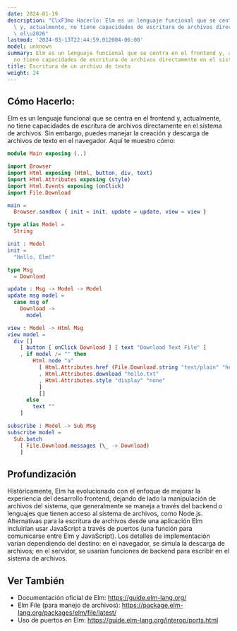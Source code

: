 ```yaml
---
date: 2024-01-19
description: "C\xF3mo Hacerlo: Elm es un lenguaje funcional que se centra en el frontend\
  \ y, actualmente, no tiene capacidades de escritura de archivos directamente en\
  \ el\u2026"
lastmod: '2024-03-13T22:44:59.012004-06:00'
model: unknown
summary: Elm es un lenguaje funcional que se centra en el frontend y, actualmente,
  no tiene capacidades de escritura de archivos directamente en el sistema de archivos.
title: Escritura de un archivo de texto
weight: 24
---
```


## Cómo Hacerlo:
Elm es un lenguaje funcional que se centra en el frontend y, actualmente, no tiene capacidades de escritura de archivos directamente en el sistema de archivos. Sin embargo, puedes manejar la creación y descarga de archivos de texto en el navegador. Aquí te muestro cómo:

```Elm
module Main exposing (..)

import Browser
import Html exposing (Html, button, div, text)
import Html.Attributes exposing (style)
import Html.Events exposing (onClick)
import File.Download

main =
  Browser.sandbox { init = init, update = update, view = view }

type alias Model =
  String

init : Model
init =
  "Hello, Elm!"

type Msg
  = Download

update : Msg -> Model -> Model
update msg model =
  case msg of
    Download ->
      model

view : Model -> Html Msg
view model =
  div []
    [ button [ onClick Download ] [ text "Download Text File" ]
    , if model /= "" then
        Html.node "a"
          [ Html.Attributes.href (File.Download.string "text/plain" "hello.txt" model)
          , Html.Attributes.download "hello.txt"
          , Html.Attributes.style "display" "none"
          ]
          []
      else
        text ""
    ]

subscribe : Model -> Sub Msg
subscribe model =
  Sub.batch
    [ File.Download.messages (\_ -> Download)
    ]
```

## Profundización
Históricamente, Elm ha evolucionado con el enfoque de mejorar la experiencia del desarrollo frontend, dejando de lado la manipulación de archivos del sistema, que generalmente se maneja a través del backend o lenguajes que tienen acceso al sistema de archivos, como Node.js. Alternativas para la escritura de archivos desde una aplicación Elm incluirían usar JavaScript a través de puertos (una función para comunicarse entre Elm y JavaScript). Los detalles de implementación varían dependiendo del destino: en el navegador, se simula la descarga de archivos; en el servidor, se usarían funciones de backend para escribir en el sistema de archivos.

## Ver También
- Documentación oficial de Elm: https://guide.elm-lang.org/
- Elm File (para manejo de archivos): https://package.elm-lang.org/packages/elm/file/latest/
- Uso de puertos en Elm: https://guide.elm-lang.org/interop/ports.html
